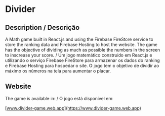 # Divider

## Description / Descrição

A Math game built in React.js and using the Firebase FireStore service to store 
the ranking data and Firebase Hosting to host the website. The game has the objective 
of dividing as much as possible the numbers in the screen to inscrease your score. 
/ Um jogo matemático construído em React.js e utilizando o serviço Firebase FireStore
para armazenar os dados do ranking e Firebase Hosting para hospedar o site. O jogo tem 
o objetivo de dividir ao máximo os números na tela para aumentar o placar.

## Website

The game is available in: / O jogo está disponível em:

[www.divider-game.web.app](https://www.divider-game.web.app)
